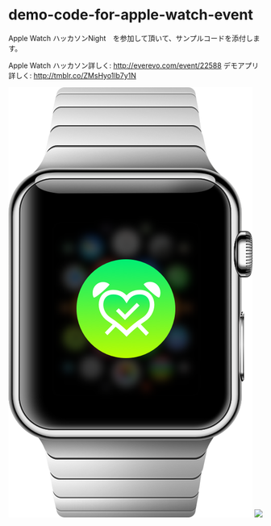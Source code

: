 # demo-code-for-apple-watch-event

Apple Watch ハッカソンNight　を参加して頂いて、サンプルコードを添付します。

Apple Watch ハッカソン詳しく: http://everevo.com/event/22588
デモアプリ詳しく: http://tmblr.co/ZMsHyo1lb7y1N

![](https://raw.githubusercontent.com/liu044100/demo-code-for-apple-watch-event/master/watch.png)
![](https://raw.githubusercontent.com/liu044100/demo-code-for-apple-watch-event/master/demo.gif)

